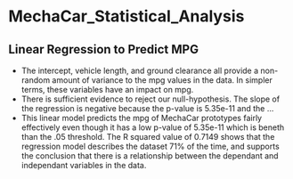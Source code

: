 # MechaCar_Statistical_Analysis
## Linear Regression to Predict MPG
- The intercept, vehicle length, and ground clearance all provide a non-random amount of variance to the mpg values in the data. In simpler terms, these variables have an impact on mpg. 
- There is sufficient evidence to reject our null-hypothesis. The slope of the regression is negative because the p-value is 5.35e-11 and the ...
- This linear model predicts the mpg of MechaCar prototypes fairly effectively even though it has a low p-value of 5.35e-11 which is beneth than the .05 threshold. The R squared value of 0.7149 shows that the regression model describes the dataset 71% of the time, and supports the conclusion that there is a relationship between the dependant and independant variables in the data.